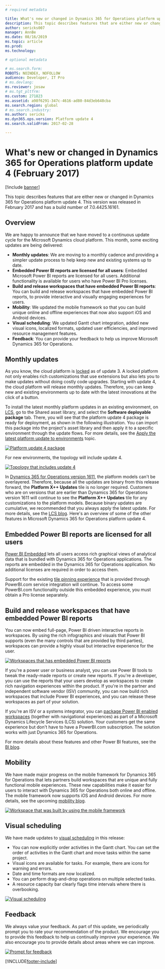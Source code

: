 ```yaml
---
# required metadata

title: What's new or changed in Dynamics 365 for Operations platform update 4 (February 2017)
description: This topic describes features that are either new or changed in Dynamics 365 for Operations platform update 4. This version was released in February 2017 and has a build number of 7.0.4425.16161.
author: sericks007
manager: AnnBe
ms.date: 08/16/2019
ms.topic: article
ms.prod: 
ms.technology: 

# optional metadata

# ms.search.form: 
ROBOTS: NOINDEX, NOFOLLOW 
audience: Developer, IT Pro
# ms.devlang: 
ms.reviewer: josaw
# ms.tgt_pltfrm: 
ms.custom: 271823
ms.assetid: a98f6291-347c-4616-ad80-84d3eb648cba
ms.search.region: global
# ms.search.industry: 
ms.author: sericks
ms.dyn365.ops.version: Platform update 4
ms.search.validFrom: 2017-02-28

---
```


# What's new or changed in Dynamics 365 for Operations platform update 4 (February 2017)

[!include [banner](../includes/banner.md)]

This topic describes features that are either new or changed in Dynamics 365 for Operations platform update 4. This version was released in February 2017 and has a build number of 7.0.4425.16161.

## Overview

We are happy to announce that we have moved to a continuous update cycle for the Microsoft Dynamics cloud platform. This month, some exciting updates are being delivered:

- **Monthly updates**: We are moving to a monthly cadence and providing a simpler update process to help keep new and existing systems up to date.
- **Embedded Power BI reports are licensed for all users**: Embedded Microsoft Power BI reports are licensed for all users. Additional functionality is available for users who have Power BI Pro licenses.
- **Build and release workspaces that have embedded Power BI reports**: You can build and release workspaces that have embedded Power BI reports, to provide interactive and visually engaging experiences for users.
- **Mobility**: We updated the mobile framework so that you can build unique online and offline experiences that now also support iOS and Android devices.
- **Visual scheduling**: We updated Gantt chart integration, added new visual icons, localized formats, updated user efficiencies, and improved resource management features.
- **Feedback**: You can provide your feedback to help us improve Microsoft Dynamics 365 for Operations.

## Monthly updates

As you know, the cloud platform is [locked](whats-new-platform-update-3.md) as of update 3. A locked platform not only enables rich customizations that use extensions but also lets you to make updates without doing costly code upgrades. Starting with update 4, the cloud platform will release monthly updates. Therefore, you can keep new and existing environments up to date with the latest innovations at the click of a button.

To install the latest monthly platform updates in an existing environment, on [LCS](https://lcs.dynamics.com/), go to the Shared asset library, and select the **Software deployable package** tab. There, you will see that the platform update 4 package is ready for deployment, as shown in the following illustration. You can import this package into the project's asset library and then apply it to a specific environment through the update flows. For more details, see the [Apply the latest platform update to environments](../../dev-itpro/migration-upgrade/upgrade-latest-platform-update.md) topic.

[![Platform update 4 package](./media/1111111-1024x171.png)](./media/1111111.png)

For new environments, the topology will include update 4.

[![Topology that includes update 4](./media/2222222222.png)](./media/2222222222.png)

In [Dynamics 365 for Operations version 1611](whats-new-platform-update-3.md), the platform models can't be overlayered. Therefore, because all the updates are binary from this release forward, the **Platform X++ Updates** tile is no longer required. Customers who are on versions that are earlier than Dynamics 365 for Operations version 1611 will continue to see the **Platform X++ Updates** tile for any customizations to the platform models. Because binary updates are cumulative, we recommended that you always apply the latest update. For more details, see the [LCS blog](https://blogs.msdn.microsoft.com/lcs/2017/01/26/january-2017-release-notes/). Here's an overview of some of the other features in Microsoft Dynamics 365 for Operations platform update 4.

## Embedded Power BI reports are licensed for all users

[Power BI Embedded](../../dev-itpro/analytics/embed-power-bi-workspaces.md) lets all users access rich graphical views of analytical data that is bundled with Dynamics 365 for Operations applications. The reports are embedded in the Dynamics 365 for Operations application. No additional licenses are required in order to access them.

Support for the existing [tile pinning experience](https://blogs.msdn.microsoft.com/dynamicsaxbi/2016/07/06/pinning-power-bi-reports-to-dynamics-ax-client/) that is provided through PowerBI.com service integration will continue. To access some PowerBI.com functionality outside this embedded experience, you must obtain a Pro license separately.

## Build and release workspaces that have embedded Power BI reports

You can now embed full-page, Power BI driven interactive reports in workspaces. By using the rich infographics and visuals that Power BI supports (even the many controls that are provided by third parties), workspaces can provide a highly visual but interactive experience for the user.

[![Workspaces that has embedded Power BI reports](./media/3333333333-1024x551.png)](./media/3333333333.png)

If you're a power user or business analyst, you can use Power BI tools to tweak the ready-made reports or create new reports. If you're a developer, you can use the reports that your users develop as workspaces to create rich navigation experiences within the product. If you're in the partner and independent software vendor (ISV) community, you can now build rich workspaces that include Power BI experiences, and you can release these workspaces as part of your solution.

If you're an ISV or a systems integrator, you can [package Power BI enabled workspaces](../../dev-itpro/analytics/power-bi-embedded-integration.md) (together with navigational experiences) as part of a Microsoft Dynamics Lifecycle Services (LCS) solution. Your customers get the same experience but don't have to have a PowerBI.com subscription. The solution works with just Dynamics 365 for Operations.

For more details about these features and other Power BI features, see the [BI blog](https://blogs.msdn.microsoft.com/dynamicsaxbi/).

## Mobility

We have made major progress on the mobile framework for Dynamics 365 for Operations that lets partners build workspaces that are unique and fully functional mobile experiences. These new capabilities make it easier for users to interact with Dynamics 365 for Operations both online and offline. The mobile framework now supports iOS and Android devices. For more details, see the upcoming [mobility blog](https://blogs.msdn.microsoft.com/Dynamics365forOperationsMobile/).

[![Workspace that was built by using the mobile framework](./media/444444444444-1024x533.png)](./media/444444444444.png)

## Visual scheduling

We have made updates to [visual scheduling](../../dev-itpro/user-interface/gantt-development-guide.md) in this release:

- You can now explicitly order activities in the Gantt chart. You can set the order of activities in the Gantt chart and move tasks within the same project.
- Visual icons are available for tasks. For example, there are icons for warning and errors.
- Date and time formats are now localized.
- You can perform drag-and-drop operations on multiple selected tasks.
- A resource capacity bar clearly flags time intervals where there is overbooking.

[![Visual scheduling](./media/55555555555-1024x539.png)](./media/55555555555.png)

## Feedback

We always value your feedback. As part of this update, we periodically prompt you to rate your recommendation of the product. We encourage you to provide this feedback to help us continually improve your experience. We also encourage you to provide details about areas where we can improve.

[![Prompt for feedback](./media/6666666666-1024x453.png)](./media/6666666666.png)


[!INCLUDE[footer-include](../../../includes/footer-banner.md)]